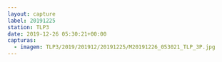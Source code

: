 ```yaml
---
layout: capture
label: 20191225
station: TLP3
date: 2019-12-26 05:30:21+00:00
capturas:
  - imagem: TLP3/2019/201912/20191225/M20191226_053021_TLP_3P.jpg
---
```

